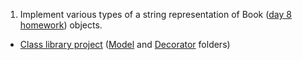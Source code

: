 1. Implement various types of a string representation of Book ([day 8 homework](../NET.A.2019.Khotsin.08/BookListService.Library/Model)) objects.
- [Class library project](BookTasks) ([Model](BookTasks/Model) and [Decorator](BookTasks/Model) folders)

